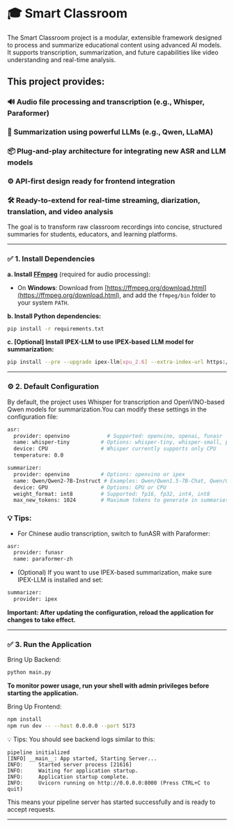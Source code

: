 # 🎓 Smart Classroom
The Smart Classroom project is a modular, extensible framework designed to process and summarize educational content using advanced AI models. It supports transcription, summarization, and future capabilities like video understanding and real-time analysis. 

## This project provides: 

### 🔊 Audio file processing and transcription (e.g., Whisper, Paraformer) 
### 🧠 Summarization using powerful LLMs (e.g., Qwen, LLaMA) 
### 📦 Plug-and-play architecture for integrating new ASR and LLM models 
### ⚙️ API-first design ready for frontend integration 
### 🛠️ Ready-to-extend for real-time streaming, diarization, translation, and video analysis 
The goal is to transform raw classroom recordings into concise, structured summaries for students, educators, and learning platforms.

---

### ✅ 1. **Install Dependencies**

**a. Install [FFmpeg](https://ffmpeg.org/download.html)** (required for audio processing):

* On **Windows**:
  Download from [https://ffmpeg.org/download.html](https://ffmpeg.org/download.html), and add the `ffmpeg/bin` folder to your system `PATH`.

**b. Install Python dependencies:**

```bash
pip install -r requirements.txt
```

**c. [Optional] Install IPEX-LLM to use IPEX-based LLM model for summarization:**

```bash
pip install --pre --upgrade ipex-llm[xpu_2.6] --extra-index-url https://download.pytorch.org/whl/xpu
```
---
### ⚙️ 2. Default Configuration

By default, the project uses Whisper for transcription and OpenVINO-based Qwen models for summarization.You can modify these settings in the configuration file:

```bash
asr:
  provider: openvino            # Supported: openvino, openai, funasr
  name: whisper-tiny          # Options: whisper-tiny, whisper-small, paraformer-zh etc.
  device: CPU                 # Whisper currently supports only CPU
  temperature: 0.0

summarizer:
  provider: openvino          # Options: openvino or ipex
  name: Qwen/Qwen2-7B-Instruct # Examples: Qwen/Qwen1.5-7B-Chat, Qwen/Qwen2-7B-Instruct, Qwen/Qwen2.5-7B-Instruct
  device: GPU                 # Options: GPU or CPU
  weight_format: int8         # Supported: fp16, fp32, int4, int8
  max_new_tokens: 1024        # Maximum tokens to generate in summaries
```
### 💡 Tips:
* For Chinese audio transcription, switch to funASR with Paraformer:

```bash
asr:
  provider: funasr
  name: paraformer-zh
```

* (Optional) If you want to use IPEX-based summarization, make sure IPEX-LLM is installed and set:

```bash
summarizer:
  provider: ipex
```

**Important: After updating the configuration, reload the application for changes to take effect.**

---

### ✅ 3. **Run the Application**

Bring Up Backend:
```bash
python main.py
```
**To monitor power usage, run your shell with admin privileges before starting the application.**

Bring Up Frontend:
```bash
npm install
npm run dev -- --host 0.0.0.0 --port 5173
```

💡 Tips: You should see backend logs similar to this:

```
pipeline initialized
[INFO] __main__: App started, Starting Server...
INFO:     Started server process [21616]
INFO:     Waiting for application startup.
INFO:     Application startup complete.
INFO:     Uvicorn running on http://0.0.0.0:8000 (Press CTRL+C to quit)
```

This means your pipeline server has started successfully and is ready to accept requests.

---
